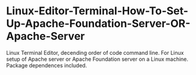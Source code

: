 # Linux-Editor-Terminal-How-To-Set-Up-Apache-Foundation-Server-OR-Apache-Server
Linux Terminal Editor, decending order of code command line.  For Linux setup of Apache server or Apache Foundation server on a Linux machine.  Package dependences included. 
